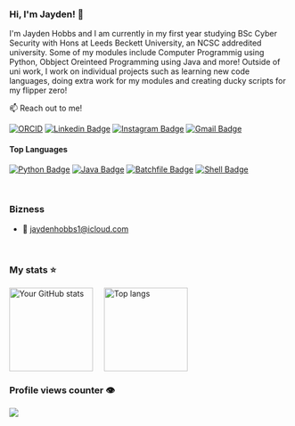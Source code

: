 ### Hi, I'm Jayden! 👋

I'm Jayden Hobbs and I am currently in my first year studying BSc Cyber Security with Hons at Leeds Beckett University, an NCSC addredited university. Some of my modules include Computer Programmig using Python, Obbject Oreinteed Programming using Java and more! Outside of uni work, I work on individual projects such as learning new code languages, doing extra work for my modules and creating ducky scripts for my flipper zero!

:mailbox: Reach out to me!

[![ORCID](https://img.shields.io/badge/ORCID--0009--0002--9252--8832-a8a8a8?logo=orcid&logoColor=white)](https://orcid.org/0009-0002-9252-8832)
[![Linkedin Badge](https://img.shields.io/badge/-LinkedIn-0e76a8?style=flat&labelColor=0e76a8&logo=linkedin&logoColor=white)](https://www.linkedin.com/in/jaydenhobbs/) 
[![Instagram Badge](https://img.shields.io/badge/-Follow%20me%20on%20Insta!-e84393?style=flat&labelColor=e84393&logo=instagram&logoColor=white)](https://www.instagram.com/jayden_hobnob/) 
[![Gmail Badge](https://img.shields.io/badge/-Email%20Me!-c0392b?style=flat&labelColor=c0392b&logo=gmail&logoColor=white)](mailto:jaydenhobbs1@icloud.com)

#### Top Languages

[![Python Badge](https://img.shields.io/badge/-Python-3776AB?style=for-the-badge&logoColor=white&labelColor=3776AB&logoWidth=0&width=200&height=50)](https://www.python.org/)
[![Java Badge](https://img.shields.io/badge/-Java-F8981D?style=for-the-badge&logoColor=white&labelColor=F8981D&logoWidth=0&width=200&height=50)](https://www.java.com/)
[![Batchfile Badge](https://img.shields.io/badge/-Batchfile-4D4D4D?style=for-the-badge&logoColor=white&labelColor=4D4D4D&logoWidth=0&width=200&height=50)](https://en.wikipedia.org/wiki/Batch_file)
[![Shell Badge](https://img.shields.io/badge/-Shell-89e051?style=for-the-badge&logoColor=white&labelColor=89e051&logoWidth=0&width=200&height=50)](https://www.gnu.org/software/bash/)

<br/>

### Bizness
- :email: jaydenhobbs1@icloud.com

<br/>

### My stats ⭐

<div style="display: flex; justify-content: flex-start; gap: 20px;">
<img alt="Your GitHub stats" src="https://github-readme-stats.vercel.app/api?username=jayden-hobbs&show_icons=true&theme=transparent&cache_buster=3" height="150"/>
  <img alt="Top langs" src="https://github-readme-stats.vercel.app/api/top-langs/?username=jayden-hobbs&layout=compact&langs_count=8&cache_buster=3" height="150"/>
</div>


### Profile views counter 👁️
<a href="https://u8views.com/github/jayden-hobbs"><img src="https://u8views.com/api/v1/github/profiles/180771029/views/day-week-month-total-count.svg"></a>


